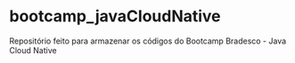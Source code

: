 # bootcamp_javaCloudNative
Repositório feito para armazenar os códigos do Bootcamp Bradesco - Java Cloud Native